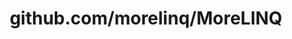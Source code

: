---
layout: post
title: github.com/morelinq/MoreLINQ
categories: link
tags: [انگلیسی, گیت‌هاب, برنامه‌نویسی]
---